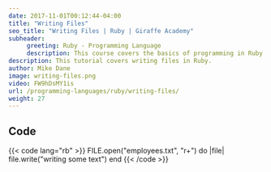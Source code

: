 ```yaml
---
date: 2017-11-01T00:12:44-04:00
title: "Writing Files"
seo_title: "Writing Files | Ruby | Giraffe Academy"
subheader:
     greeting: Ruby - Programming Language
     description: This course covers the basics of programming in Ruby. Work your way through the videos and we'll teach you everything you need to know to start your programming journey!
description: This tutorial covers writing files in Ruby.
author: Mike Dane
image: writing-files.png
video: FW9hDsMY1is
url: /programming-languages/ruby/writing-files/
weight: 27
---
```


## Code

{{< code lang="rb" >}}
FILE.open("employees.txt", "r+") do |file|
     file.write("writing some text")
end
{{< /code >}}